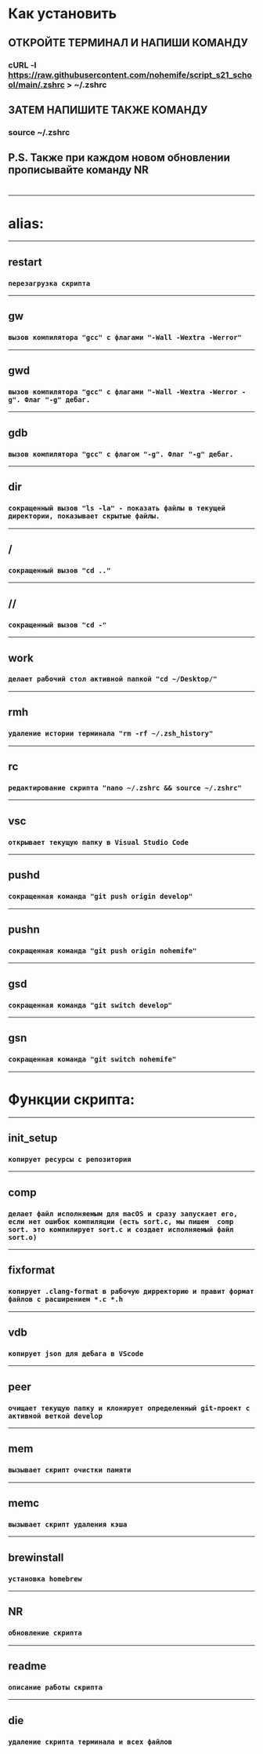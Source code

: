 # Как установить
## ОТКРОЙТЕ ТЕРМИНАЛ И НАПИШИ КОМАНДУ
### cURL -l https://raw.githubusercontent.com/nohemife/script_s21_school/main/.zshrc > ~/.zshrc
## ЗАТЕМ НАПИШИТЕ ТАКЖЕ КОМАНДУ
### source ~/.zshrc
## P.S. Также при каждом новом обновлении прописывайте команду NR
#

-------------
# alias:
-------------
## restart
### ``перезагрузка скрипта``<br>
-------------
## gw
### ``вызов компилятора "gcc" с флагами "-Wall -Wextra -Werror"``<br>
-------------
## gwd
### ``вызов компилятора "gcc" с флагами "-Wall -Wextra -Werror -g". Флаг "-g" дебаг.``<br>
-------------
## gdb
### ``вызов компилятора "gcc" с флагом "-g". Флаг "-g" дебаг.``<br>
-------------
## dir
### ``сокращенный вызов "ls -la" - показать файлы в текущей директории, показывает скрытые файлы.``<br>
-------------
## /
### ``сокращенный вызов "cd .."``<br>
-------------
## //
### ``сокращенный вызов "cd -"``<br>
-------------
## work
### ``делает рабочий стол активной папкой "cd ~/Desktop/"``<br>
-------------
## rmh
### ``удаление истории терминала "rm -rf ~/.zsh_history"``<br>
-------------
## rc
### ``редактирование скрипта "nano ~/.zshrc && source ~/.zshrc"``<br>
-------------
## vsc
### ``открывает текущую папку в Visual Studio Code``<br>
-------------
## pushd
### ``сокращенная команда "git push origin develop"``<br>
-------------
## pushn
### ``сокращенная команда "git push origin nohemife"``<br>
-------------
## gsd
### ``сокращенная команда "git switch develop"``<br>
-------------
## gsn
### ``сокращенная команда "git switch nohemife"``<br>
-------------
# Функции скрипта:
-------------
## init_setup
### ``копирует ресурсы с репозитория``<br>
-------------
## comp
### ``делает файл исполняемым для macOS и сразу запускает его, если нет ошибок компиляции (есть sort.c, мы пишем  comp sort. это компилирует sort.c и создает исполняемый файл sort.o)``<br>
-------------
## fixformat
### ``копирует .clang-format в рабочую дирректорию и правит формат файлов с расширением *.c *.h``<br>
-------------
## vdb
### ``копирует json для дебага в VScode``<br>
-------------
## peer
### ``очищает текущую папку и клонирует определенный git-проект с активной веткой develop``<br>
-------------
## mem
### ``вызывает скрипт очистки памяти``<br>
-------------
## memс
### ``вызывает скрипт удаления кэша``<br>
-------------
## brewinstall
### ``установка homebrew``<br>
-------------
## NR
### ``обновление скрипта``<br>
-------------
## readme
### ``описание работы скрипта``<br>
-------------
## die
### ``удаление скрипта терминала и всех файлов``<br>
 